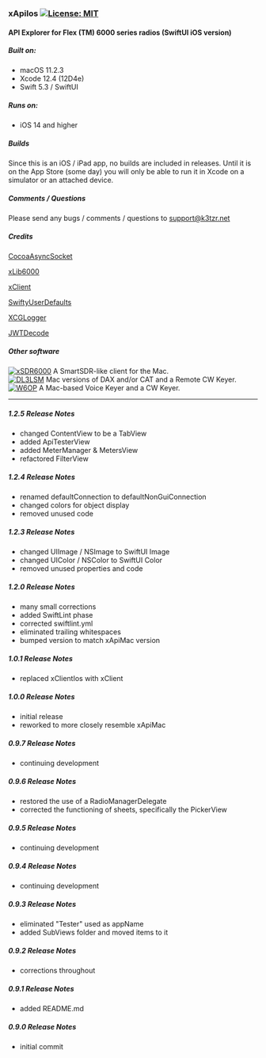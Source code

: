 ### xApiIos [![License: MIT](https://img.shields.io/badge/License-MIT-yellow.svg)](https://en.wikipedia.org/wiki/MIT_License)

#### API Explorer for Flex (TM) 6000 series radios (SwiftUI iOS version)

##### Built on:
*  macOS 11.2.3
*  Xcode 12.4 (12D4e) 
*  Swift 5.3 / SwiftUI

##### Runs on:
* iOS 14 and higher

##### Builds
Since this is an iOS / iPad app, no builds are included in releases. Until it is on the App Store (some day) you will only be able to run it in Xcode on a simulator or an attached device.

##### Comments / Questions
Please send any bugs / comments / questions to support@k3tzr.net

##### Credits
[CocoaAsyncSocket](https://github.com/robbiehanson/CocoaAsyncSocket)

[xLib6000](https://github.com/K3TZR/xLib6000.git)

[xClient](https://github.com/K3TZR/xClient.git)

[SwiftyUserDefaults](https://github.com/sunshinejr/SwiftyUserDefaults.git)

[XCGLogger](https://github.com/DaveWoodCom/XCGLogger.git)

[JWTDecode](https://github.com/auth0/JWTDecode.swift.git)

##### Other software
[![xSDR6000](https://img.shields.io/badge/K3TZR-xSDR6000-informational)]( https://github.com/K3TZR/xSDR6000) A SmartSDR-like client for the Mac.   
[![DL3LSM](https://img.shields.io/badge/DL3LSM-xDAX,_xCAT,_xKey-informational)](https://dl3lsm.blogspot.com) Mac versions of DAX and/or CAT and a Remote CW Keyer.  
[![W6OP](https://img.shields.io/badge/W6OP-xVoiceKeyer,_xCW-informational)](https://w6op.com) A Mac-based Voice Keyer and a CW Keyer.  

---
##### 1.2.5 Release Notes
* changed ContentView to be a TabView
* added ApiTesterView
* added MeterManager & MetersView
* refactored FilterView

##### 1.2.4 Release Notes
* renamed defaultConnection to defaultNonGuiConnection
* changed colors for object display
* removed unused code

##### 1.2.3 Release Notes
* changed UIImage / NSImage to SwiftUI Image
* changed UIColor / NSColor to SwiftUI Color
* removed unused properties and code

##### 1.2.0 Release Notes
* many small corrections
* added SwiftLint phase
* corrected swiftlint.yml
* eliminated trailing whitespaces
* bumped version to match xApiMac version

##### 1.0.1 Release Notes
* replaced xClientIos with xClient

##### 1.0.0 Release Notes
* initial release
* reworked to more closely resemble xApiMac

##### 0.9.7 Release Notes
* continuing development

##### 0.9.6 Release Notes
* restored the use of a RadioManagerDelegate
* corrected the functioning of sheets, specifically the PickerView

##### 0.9.5 Release Notes
* continuing development

##### 0.9.4 Release Notes
* continuing development

##### 0.9.3 Release Notes
* eliminated "Tester" used as appName
* added SubViews folder and moved items to it

##### 0.9.2 Release Notes
* corrections throughout

##### 0.9.1 Release Notes
* added README.md

##### 0.9.0 Release Notes
* initial commit
